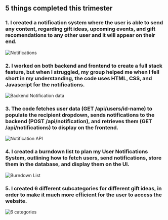 ## 5 things completed this trimester 

### 1. I created a notification system where the user is able to send any content, regarding gift ideas, upcoming events, and gift recomendations to any other user and it will appear on their end.
<img src="{{site.baseurl}}/images/notifications.png" alt="Notifications">

### 2. I worked on both backend and frontend to create a full stack feature, but when I struggled, my group helped me when I fell short in my understanding, the code uses HTML, CSS, and Javascript for the notifications. 
<img src="{{site.baseurl}}/images/backend notif.png" alt="Backend Notification data">


### 3. The code fetches user data (GET /api/users/id-name) to populate the recipient dropdown, sends notifications to the backend (POST /api/notification), and retrieves them (GET /api/notifications) to display on the frontend.
<img src="{{site.baseurl}}/images/api notifications.png" alt="Notification API">

### 4. I created a burndown list to plan my User Notifications System, outlining how to fetch users, send notifications, store them in the database, and display them on the UI.
<img src="{{site.baseurl}}/images/burndown list.png" alt="Burndown List">

### 5. I created 6 different subcategories for different gift ideas, in order to make it much more efficient for the user to access the website. 
<img src="{{site.baseurl}}/images/6 categories.png" alt="6 categories">

